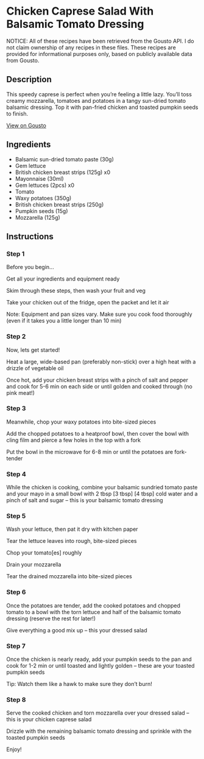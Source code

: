# Chicken Caprese Salad With Balsamic Tomato Dressing

NOTICE: All of these recipes have been retrieved from the Gousto API. I do not claim ownership of any recipes in these files. These recipes are provided for informational purposes only, based on publicly available data from Gousto.

## Description

This speedy caprese is perfect when you’re feeling a little lazy. You’ll toss creamy mozzarella, tomatoes and potatoes in a tangy sun-dried tomato balsamic dressing. Top it with pan-fried chicken and toasted pumpkin seeds to finish.

[View on Gousto](https://www.gousto.co.uk/recipes/cookbook/10-min-pesto-chicken-caprese-salad-with-croutons)

## Ingredients

- Balsamic sun-dried tomato paste (30g)
- Gem lettuce
- British chicken breast strips (125g) x0
- Mayonnaise (30ml)
- Gem lettuces (2pcs) x0
- Tomato
- Waxy potatoes (350g)
- British chicken breast strips (250g)
- Pumpkin seeds (15g)
- Mozzarella (125g)

## Instructions


### Step 1

Before you begin...

Get all your ingredients and equipment ready

Skim through these steps, then wash your fruit and veg

Take your chicken out of the fridge, open the packet and let it air

Note: Equipment and pan sizes vary. Make sure you cook food thoroughly (even if it takes you a little longer than 10 min)


### Step 2

Now, lets get started!

Heat a large, wide-based pan (preferably non-stick) over a high heat with a drizzle of vegetable oil

Once hot, add your chicken breast strips with a pinch of salt and pepper and cook for 5-6 min on each side or until golden and cooked through (no pink meat!)


### Step 3

Meanwhile, chop your waxy potatoes into bite-sized pieces

Add the chopped potatoes to a heatproof bowl, then cover the bowl with cling film and pierce a few holes in the top with a fork

Put the bowl in the microwave for 6-8 min or until the potatoes are fork-tender


### Step 4

While the chicken is cooking, combine your balsamic sundried tomato paste and your mayo in a small bowl with 2 tbsp <span class="text-purple">[3 tbsp]</span> <span class="text-danger">[4 tbsp] </span>cold water and a pinch of salt and sugar – this is your balsamic tomato dressing


### Step 5

Wash your lettuce, then pat it dry with kitchen paper

Tear the lettuce leaves into rough, bite-sized pieces

Chop your tomato[es] roughly

Drain your mozzarella

Tear the drained mozzarella into bite-sized pieces


### Step 6

Once the potatoes are tender, add the cooked potatoes and chopped tomato to a bowl with the torn lettuce and half of the balsamic tomato dressing (reserve the rest for later!)

Give everything a good mix up – this your dressed salad


### Step 7

Once the chicken is nearly ready, add your pumpkin seeds to the pan and cook for 1-2 min or until toasted and lightly golden – these are your toasted pumpkin seeds

Tip: Watch them like a hawk to make sure they don’t burn!

### Step 8

Serve the cooked chicken and torn mozzarella over your dressed salad – this is your chicken caprese salad

Drizzle with the remaining balsamic tomato dressing and sprinkle with the toasted pumpkin seeds

Enjoy!

